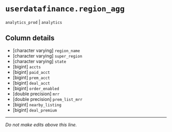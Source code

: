 # `userdatafinance.region_agg`
`analytics_prod` | `analytics`

## Column details
* [character varying] `region_name`
* [character varying] `super_region`
* [character varying] `state`
* [bigint]    `accts`
* [bigint]    `paid_acct`
* [bigint]    `prem_acct`
* [bigint]    `deal_acct`
* [bigint]    `order_enabled`
* [double precision] `mrr`
* [double precision] `prem_list_mrr`
* [bigint]    `nearby_listing`
* [bigint]    `deal_premium`

-------------------------------------------------------------------------------
*Do not make edits above this line.*
